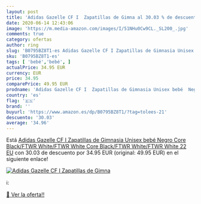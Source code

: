 ```yaml
---
layout: post
title: 'Adidas Gazelle CF I  Zapatillas de Gimna al 30.03 % de descuento'
date: 2020-06-14 12:43:06
image: 'https://m.media-amazon.com/images/I/51NHu0Cw9CL._SL200_.jpg'
comments: true
category: ofertas
author: ring
slug: 'B0795BZ8T1-es Adidas Gazelle CF I Zapatillas de Gimnasia Unisex bebé...'
sku: 'B0795BZ8T1-es'
tags: [ 'bebé','bebé', ]
actualPrice: 34.95 EUR
currency: EUR
price: 34.95
comparePrice: 49.95 EUR
prodname: 'Adidas Gazelle CF I  Zapatillas de Gimnasia Unisex bebé  Negro  Core Black/FTWR White/FTWR White Core Black/FTWR White/FTWR White   22 EU'
country: 'es'
flag: '🇪🇸'
brand: ''
buyurl: 'https://www.amazon.es/dp/B0795BZ8T1/?tag=tolees-21'
descuento: '30.03'
average: '34.96'
---
```


Está [Adidas Gazelle CF I  Zapatillas de Gimnasia Unisex bebé  Negro  Core Black/FTWR White/FTWR White Core Black/FTWR White/FTWR White   22 EU](https://www.amazon.es/dp/B0795BZ8T1/?tag=tolees-21) con 30.03 de descuento por 34.95 EUR (original: 49.95 EUR) en el siguiente enlace!

[![Adidas Gazelle CF I  Zapatillas de Gimna](https://m.media-amazon.com/images/I/51NHu0Cw9CL._SL200_.jpg)](https://www.amazon.es/dp/B0795BZ8T1/?tag=tolees-21)

ℹ️:


[🛒 Ver la oferta!!](https://www.amazon.es/dp/B0795BZ8T1/?tag=tolees-21)
